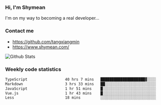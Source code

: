 ### Hi, I'm Shymean

I'm on my way to becoming a real developer...

### Contact me

- <https://github.com/tangxiangmin>
- <https://www.shymean.com/>

![Github Stats](https://github-readme-stats.vercel.app/api?username=tangxiangmin&show_icons=true&theme=dark)


###  Weekly code statistics

<!--START_SECTION:waka-->

```txt
TypeScript                 40 hrs 7 mins   ████████████████████▓░░░░   82.78 %
Markdown                   3 hrs 33 mins   ██░░░░░░░░░░░░░░░░░░░░░░░   07.35 %
JavaScript                 1 hr 51 mins    █░░░░░░░░░░░░░░░░░░░░░░░░   03.82 %
Vue.js                     1 hr 43 mins    █░░░░░░░░░░░░░░░░░░░░░░░░   03.57 %
Less                       18 mins         ░░░░░░░░░░░░░░░░░░░░░░░░░   00.65 %
```

<!--END_SECTION:waka-->